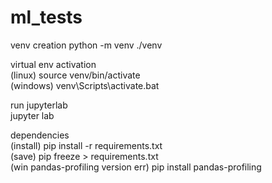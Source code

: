 # ml_tests

venv creation
python -m venv ./venv

virtual env activation  
(linux) source venv/bin/activate  
(windows) venv\Scripts\activate.bat  

run jupyterlab  
jupyter lab

dependencies  
(install) pip install -r requirements.txt  
(save) pip freeze > requirements.txt  
(win pandas-profiling version err) pip install pandas-profiling